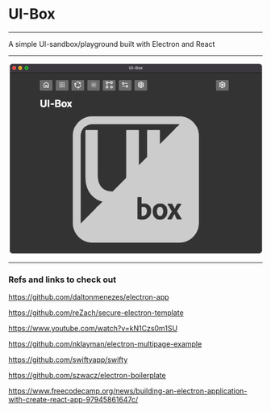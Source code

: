 # UI-Box
___

A simple UI-sandbox/playground built with Electron and React

___

<div align="center">
    <img src="./media/preview.png">
</div>

___

### Refs and links to check out

https://github.com/daltonmenezes/electron-app

https://github.com/reZach/secure-electron-template

https://www.youtube.com/watch?v=kN1Czs0m1SU

https://github.com/nklayman/electron-multipage-example

https://github.com/swiftyapp/swifty

https://github.com/szwacz/electron-boilerplate

https://www.freecodecamp.org/news/building-an-electron-application-with-create-react-app-97945861647c/